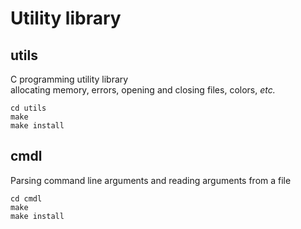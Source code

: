 # Utility library
## utils
C programming utility library<br>
allocating memory, errors, opening and closing files, colors, *etc.*
```
cd utils
make
make install
```
## cmdl
Parsing command line arguments and reading arguments from a file
```
cd cmdl
make
make install
```
